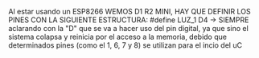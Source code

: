 Al estar usando un ESP8266 WEMOS D1 R2 MINI, HAY QUE DEFINIR LOS PINES CON LA SIGUIENTE ESTRUCTURA: 
#define LUZ_1 D4 -> SIEMPRE aclarando con la "D" que se va a hacer uso del pin digital, ya que sino el sistema colapsa y reinicia por el acceso a la memoria, debido que determinados pines (como el 1, 6, 7 y 8) se utilizan para el incio del uC
